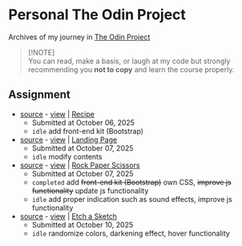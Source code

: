 # Personal The Odin Project
Archives of my journey in [The Odin Project](https://www.theodinproject.com/)

> [!NOTE]\
> You can read, make a basis, or laugh at my code but strongly recommending you **not to copy** and learn the course properly.

## Assignment
- [source](https://github.com/mkgp-dev/personal-top-archive/tree/main/odin-recipes) - [view](https://mkgp-dev.github.io/personal-top-archive/odin-recipes) | [Recipe](https://www.theodinproject.com/lessons/foundations-recipes#assignment)
  - Submitted at October 06, 2025
  - ``idle`` add front-end kit (Bootstrap)
- [source](https://github.com/mkgp-dev/personal-top-archive/tree/main/landing-page) - [view](https://mkgp-dev.github.io/personal-top-archive/landing-page) | [Landing Page](https://www.theodinproject.com/lessons/foundations-landing-page#assignment)
  - Submitted at October 07, 2025
  - ``idle`` modify contents
- [source](https://github.com/mkgp-dev/personal-top-archive/tree/main/rock-paper-scissors) - [view](https://mkgp-dev.github.io/personal-top-archive/rock-paper-scissors) | [Rock Paper Scissors](https://www.theodinproject.com/lessons/foundations-rock-paper-scissors#assignment)
  - Submitted at October 07, 2025
  - ``completed`` add ~~front-end kit (Bootstrap)~~ own CSS, ~~improve js functionality~~ update js functionality
  - ``idle`` add proper indication such as sound effects, improve js functionality
- [source](https://github.com/mkgp-dev/personal-top-archive/tree/main/etch-a-sketch) - [view](https://mkgp-dev.github.io/personal-top-archive/etch-a-sketch/) | [Etch a Sketch](https://www.theodinproject.com/lessons/foundations-etch-a-sketch#assignment)
  - Submitted at October 10, 2025
  - ``idle`` randomize colors, darkening effect, hover functionality
